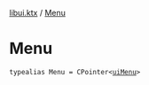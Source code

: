 [libui.ktx](README.md) / [Menu](-menu.md)

# Menu

`typealias Menu = CPointer<`[`uiMenu`](../libui/ui-menu.md)`>`